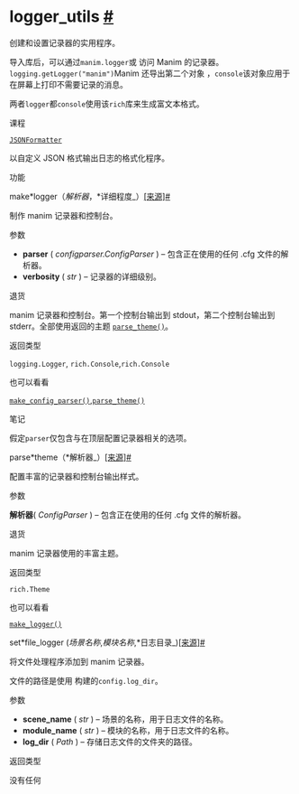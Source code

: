 # logger_utils [#](#module-manim._config.logger_utils "此标题的固定链接")

创建和设置记录器的实用程序。

导入库后，可以通过`manim.logger`或 访问 Manim 的记录器。`logging.getLogger("manim")`Manim 还导出第二个对象 ，`console`该对象应用于在屏幕上打印不需要记录的消息。

两者`logger`都`console`使用该`rich`库来生成富文本格式。

课程

[`JSONFormatter`](manim._config.logger_utils.JSONFormatter.html#manim._config.logger_utils.JSONFormatter "manim._config.logger_utils.JSONFormatter")

以自定义 JSON 格式输出日志的格式化程序。

功能

make*logger（*解析器*，*详细程度\_）[\[来源\]](../_modules/manim/_config/logger_utils.html#make_logger)[#](#manim._config.logger_utils.make_logger "此定义的固定链接")

制作 manim 记录器和控制台。

参数

- **parser** ( _configparser.ConfigParser_ ) – 包含正在使用的任何 .cfg 文件的解析器。
- **verbosity** ( _str_ ) – 记录器的详细级别。

退货

manim 记录器和控制台。第一个控制台输出到 stdout，第二个控制台输出到 stderr。全部使用返回的主题 [`parse_theme()`](#manim._config.logger_utils.parse_theme "manim._config.logger_utils.parse_theme")。

返回类型

`logging.Logger`, `rich.Console`,`rich.Console`

也可以看看

[`make_config_parser()`](manim._config.utils.html#manim._config.utils.make_config_parser "manim._config.utils.make_config_parser"),[`parse_theme()`](#manim._config.logger_utils.parse_theme "manim._config.logger_utils.parse_theme")

笔记

假定`parser`仅包含与在顶层配置记录器相关的选项。

parse*theme（*解析器\_）[\[来源\]](../_modules/manim/_config/logger_utils.html#parse_theme)[#](#manim._config.logger_utils.parse_theme "此定义的固定链接")

配置丰富的记录器和控制台输出样式。

参数

**解析器**( _ConfigParser_ ) – 包含正在使用的任何 .cfg 文件的解析器。

退货

manim 记录器使用的丰富主题。

返回类型

`rich.Theme`

也可以看看

[`make_logger()`](#manim._config.logger_utils.make_logger "manim._config.logger_utils.make_logger")

set*file_logger (*场景名称*,*模块名称*,*日志目录\_)[\[来源\]](../_modules/manim/_config/logger_utils.html#set_file_logger)[#](#manim._config.logger_utils.set_file_logger "此定义的固定链接")

将文件处理程序添加到 manim 记录器。

文件的路径是使用 构建的`config.log_dir`。

参数

- **scene_name** ( _str_ ) – 场景的名称，用于日志文件的名称。
- **module_name** ( _str_ ) – 模块的名称，用于日志文件的名称。
- **log_dir** ( _Path_ ) – 存储日志文件的文件夹的路径。

返回类型

没有任何
